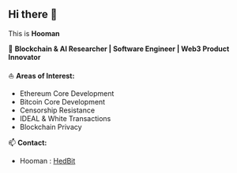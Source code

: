 ## Hi there 👋  

This is **Hooman**  

🔭 **Blockchain & AI Researcher | Software Engineer | Web3 Product Innovator**  

⛵ **Areas of Interest:**  
- Ethereum Core Development  
- Bitcoin Core Development  
- Censorship Resistance  
- IDEAL & White Transactions
- Blockchain Privacy

📫 **Contact:**  
- Hooman : [HedBit](https://linktr.ee/HedBit)
